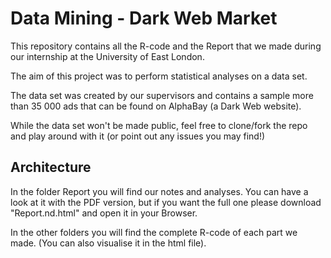 #  Data Mining - Dark Web Market

This repository contains all the R-code and the Report that we made during our internship at the University of East London. 

The aim of this project was to perform statistical analyses on a data set.

The data set was created by our supervisors and contains a sample more than 35 000 ads that can be found on AlphaBay (a Dark Web website).

While the data set won't be made public, feel free to clone/fork the repo and play around with it (or point out any issues you may find!)

## Architecture

In the folder Report you will find our notes and analyses. You can have a look at it with the PDF version, but if you want the full one please download "Report.nd.html" and open it in your Browser.

In the other folders you will find the complete R-code of each part we made. (You can also visualise it in the html file).


